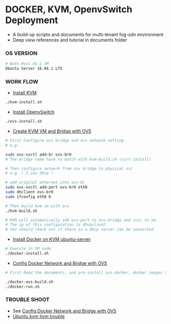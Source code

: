 # DOCKER, KVM, OpenvSwitch Deployment

* A build-up scripts and documents for multi-tenant fog-sdn environment
* Deep view references and tutorial in documents folder

### OS VERSION
```bash
# Both Host OS & VM
Ubuntu Server 16.04.1 LTS
```
### WORK FLOW

* [Install KVM](https://github.com/tz70s/KVM-Docker-OVS-Deployment/blob/master/Documents/kvm-install.md)
```bash
./kvm-install.sh
```

* [Install OpenvSwitch](https://github.com/tz70s/KVM-Docker-OVS-Deployment/blob/master/Documents/ovs-install.md)
```bash
./ovs-install.sh
```

* [Create KVM VM and Bridge with OVS](http://blog.codybunch.com/2016/10/14/KVM-and-OVS-on-Ubuntu-1604/)
```bash
# First Configure ovs bridge and ovs network setting
# e.g.

sudo ovs-vsctl add-br ovs-br0 
# The bridge name have to match with kvm-build.sh (virt-install)

# Then configure network from osv bridge to physical nic
# e.g. ( I use dhcp )

# add original ethernet into ovs-br
sudo ovs-vsctl add-port ovs-br0 eth0
sudo dhclient ovs-br0 
sudo ifconfig eth0 0
```

```bash
# Then build kvm vm with ovs
./kvm-build.sh

# KVM will automatically add ovs-port to ovs-bridge and vnic to vm
# The ip of this configuration is dhcpclient
# You should check out if there is a dhcp server can be connected
```

* [Install Docker on KVM ubuntu-server](https://github.com/tz70s/KVM-Docker-OVS-Deployment/blob/master/Documents/docker-install.md)
```bash
# Execute in VM node
./docker-install.sh
```

* [Config Docker Network and Bridge with OVS](https://github.com/tz70s/KVM-Docker-OVS-Deployment/blob/master/Documents/docker-ovs.md)
```bash
# First Read the documents, and pre-install ovs-docker, docker images to avoid the network connection can't link from outside world

./docker-ovs-build.sh
./docker-run.sh

```

### TROUBLE SHOOT
* See [Config Docker Network and Bridge with OVS](https://github.com/tz70s/KVM-Docker-OVS-Deployment/blob/master/Documents/docker-ovs.md)
* [Ubuntu kvm hvm trouble](http://qkxue.net/info/189364/ubuntu-kvm-ubuntu-quot-Couldn-find-hvm-kernel-for-Ubuntu-tree-quot-04-64-39)
